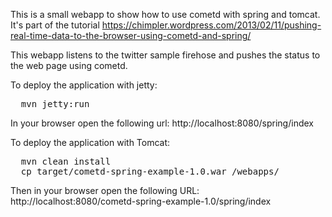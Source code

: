 This is a small webapp to show how to use cometd with spring and tomcat.
It's part of the tutorial 
https://chimpler.wordpress.com/2013/02/11/pushing-real-time-data-to-the-browser-using-cometd-and-spring/

This webapp listens to the twitter sample firehose and pushes the status to the web page using cometd.

To deploy the application with jetty:
<pre>
  mvn jetty:run
</pre>

In your browser open the following url:
  http://localhost:8080/spring/index


To deploy the application with Tomcat:
<pre>
  mvn clean install
  cp target/cometd-spring-example-1.0.war <TOMCAT DIR>/webapps/
</pre>

Then in your browser open the following URL:
  http://localhost:8080/cometd-spring-example-1.0/spring/index

  